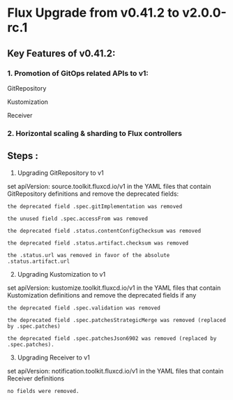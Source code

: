 # Flux Upgrade from v0.41.2 to v2.0.0-rc.1


## Key Features of v0.41.2:

 ### 1. Promotion of GitOps related APIs to v1:

   GitRepository

   Kustomization

   Receiver

 ### 2. Horizontal scaling & sharding to Flux controllers

 

## Steps :

 1. Upgrading GitRepository to v1

  set apiVersion: source.toolkit.fluxcd.io/v1 in the YAML files that contain GitRepository definitions and remove the deprecated fields:

    the deprecated field .spec.gitImplementation was removed

    the unused field .spec.accessFrom was removed

    the deprecated field .status.contentConfigChecksum was removed

    the deprecated field .status.artifact.checksum was removed

    the .status.url was removed in favor of the absolute .status.artifact.url

2. Upgrading Kustomization to v1

  set apiVersion: kustomize.toolkit.fluxcd.io/v1 in the YAML files that contain Kustomization definitions and remove the deprecated fields if any

    the deprecated field .spec.validation was removed

    the deprecated field .spec.patchesStrategicMerge was removed (replaced by .spec.patches)

    the deprecated field .spec.patchesJson6902 was removed (replaced by .spec.patches).

3. Upgrading Receiver to v1

 set apiVersion: notification.toolkit.fluxcd.io/v1 in the YAML files that contain Receiver definitions

    no fields were removed.
